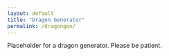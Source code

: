 ```yaml
---
layout: default
title: "Dragon Generator"
permalink: /dragongen/
---
```


Placeholder for a dragon generator. Please be patient.
